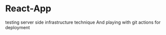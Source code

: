 # React-App
testing server side infrastructure technique
And playing with git actions for deployment
